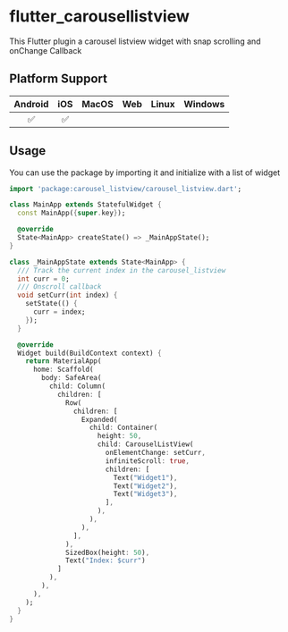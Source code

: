# flutter_carousellistview


This Flutter plugin a carousel listview widget with snap scrolling and onChange Callback

## Platform Support

| Android | iOS | MacOS | Web  | Linux | Windows |
|:-------:|:---:|:-----:|:----:|:-----:|:-------:|
|    ✅    |  ✅  |       |      |       |         |

## Usage

You can use the package by importing it and initialize with a list of widget

```dart
import 'package:carousel_listview/carousel_listview.dart';

class MainApp extends StatefulWidget {
  const MainApp({super.key});

  @override
  State<MainApp> createState() => _MainAppState();
}

class _MainAppState extends State<MainApp> {
  /// Track the current index in the carousel_listview 
  int curr = 0;
  /// Onscroll callback
  void setCurr(int index) {
    setState(() {
      curr = index;
    });
  }

  @override
  Widget build(BuildContext context) {
    return MaterialApp(
      home: Scaffold(
        body: SafeArea(
          child: Column(
            children: [
              Row(
                children: [
                  Expanded(
                    child: Container(
                      height: 50,
                      child: CarouselListView(
                        onElementChange: setCurr,
                        infiniteScroll: true,
                        children: [
                          Text("Widget1"),
                          Text("Widget2"),
                          Text("Widget3"),
                        ],
                      ),
                    ),
                  ),
                ],
              ),
              SizedBox(height: 50),
              Text("Index: $curr")
            ]
          ),
        ),
      ),
    );
  }
}

```